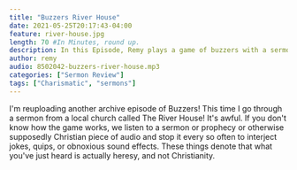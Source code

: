 ```yaml
---
title: "Buzzers River House"
date: 2021-05-25T20:17:43-04:00
feature: river-house.jpg
length: 70 #In Minutes, round up.
description: In this Episode, Remy plays a game of buzzers with a sermon from local Fayetteville church "The River House"
author: remy
audio: 8502042-buzzers-river-house.mp3
categories: ["Sermon Review"]
tags: ["Charismatic", "sermons"]
---
```


<div id="buzzsprout-player-8502042"></div>
<script src="https://www.buzzsprout.com/1772200/8502042-buzzers-river-house.js?container_id=buzzsprout-player-8502042&player=small" type="text/javascript" async charset="utf-8"></script>

I'm reuploading another archive episode of Buzzers! This time I go through a sermon from a local church called The River House! It's awful. If you don't know how the game works, we listen to a sermon or prophecy or otherwise supposedly Christian piece of audio and stop it every so often to interject jokes, quips, or obnoxious sound effects. These things denote that what you've just heard is actually heresy, and not Christianity.